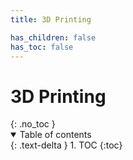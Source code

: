 ```yaml
---
title: 3D Printing

has_children: false
has_toc: false
---
```


<h1>3D Printing</h1>{: .no_toc }

<!-- DO NOT MODIFY -->
<details open markdown="block">
  <summary>
    Table of contents
  </summary>
  {: .text-delta }
1. TOC
{:toc}
</details>
<!-- END DO NOT MODIFY -->